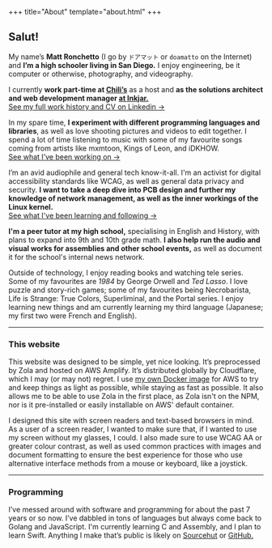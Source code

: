 +++
title="About"
template="about.html"
+++

## Salut!

My name’s **Matt Ronchetto** (I go by `ドアマット` or `doamatto` on the Internet) and **I’m a high schooler living in San Diego.** I enjoy engineering, be it computer or otherwise, photography, and videography.

I currently **work part-time at [Chili’s](https://chilis.com)** as a host and **as the solutions architect and web development manager [at Inkjar.](https://inkjar.org)**<br/>
[See my full work history and CV on Linkedin &rarr;](https://linkedin.com/in/matthewronchetto)

In my spare time, **I experiment with different programming languages and libraries**, as well as love shooting pictures and videos to edit together. I spend a lot of time listening to music with some of my favourite songs coming from artists like mxmtoon, Kings of Leon, and iDKHOW.<br/>
[See what I’ve been working on &rarr;](/projects)

I’m an avid audiophile and general tech know-it-all. I'm an activist for digital accessibility standards like WCAG, as well as general data privacy and security. **I want to take a deep dive into PCB design and further my knowledge of network management, as well as the inner workings of the Linux kernel.**<br/>
[See what I've been learning and following &rarr;](/blog)

**I'm a peer tutor at my high school,** specialising in English and History, with plans to expand into 9th and 10th grade math. **I also help run the audio and visual works for assemblies and other school events,** as well as document it for the school's internal news network.

Outside of technology, I enjoy reading books and watching tele series. Some of my favourites are *1984* by George Orwell and *Ted Lasso*. I love puzzle and story-rich games; some of my favourites being Necrobarista, Life is Strange: True Colors, Superliminal, and the Portal series. I enjoy learning new things and am currently learning my third language (Japanese; my first two were French and English).

---

### This website

This website was designed to be simple, yet nice looking. It’s preprocessed by Zola and hosted on AWS Amplify. It’s distributed globally by Cloudflare, which I may (or may not) regret. I use [my own Docker image](https://github.com/doamatto/amplify-zola) for AWS to try and keep things as light as possible, while staying as fast as possible. It also allows me to be able to use Zola in the first place, as Zola isn't on the NPM, nor is it pre-installed or easily installable on AWS' default container.

I designed this site with screen readers and text-based browsers in mind. As a user of a screen reader, I wanted to make sure that, if I wanted to use my screen without my glasses, I could. I also made sure to use WCAG AA or greater colour contrast, as well as used common practices with images and document formatting to ensure the best experience for those who use alternative interface methods from a mouse or keyboard, like a joystick.

---

### Programming

I’ve messed around with software and programming for about the past 7 years or so now. I’ve dabbled in tons of languages but always come back to Golang and JavaScript. I'm currently learning C and Assembly, and I plan to learn Swift. Anything I make that’s public is likely on [Sourcehut](https://sr.ht/~doamatto/) or [GitHub.](https://github.com/doamatto)
